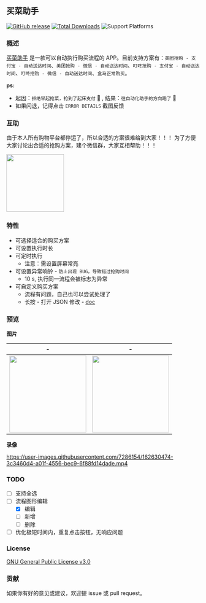 ## 买菜助手

[![GitHub release](https://img.shields.io/github/v/release/universeindream/MaiCaiAssistant.svg)](https://github.com/universeindream/MaiCaiAssistant/releases) [![Total Downloads](https://img.shields.io/github/downloads/universeindream/MaiCaiAssistant/total.svg)](https://github.com/universeindream/MaiCaiAssistant/releases/latest/download/app-release.apk) ![Support Platforms](https://img.shields.io/badge/platform-android-blue)

### 概述

[买菜助手](https://github.com/universeindream/MaiCaiAssistant) 是一款可以自动执行购买流程的 APP。目前支持方案有：`美团抢购 - 支付宝 - 自动送达时间`、`美团抢购 - 微信 - 自动送达时间`、`叮咚抢购 - 支付宝 - 自动送达时间`、`叮咚抢购 - 微信 - 自动送达时间`、`盒马正常购买`。

**ps:**

- 起因：`拒绝早起抢菜，抢到了起床支付` :rofl: , 结果：`往自动化助手的方向跑了` :zany_face:
- 如果闪退，记得点击 `ERROR DETAILS` 截图反馈

### 互助

由于本人所有购物平台都停运了，所以合适的方案很难给到大家！！！
为了方便大家讨论出合适的抢购方案，建个微信群，大家互相帮助！！！

<img src="https://user-images.githubusercontent.com/7286154/163676248-d7a02cf3-cc34-49ae-af50-b3da30b4d76e.png" width="150">


### 特性

- 可选择适合的购买方案
- 可设置执行时长
- 可定时执行
   - 注意：需设置屏幕常亮
- 可设置异常响铃 - `防止出现 BUG，导致错过抢购时间`
   - 10 s, 执行同一流程会被标志为异常
- 可自定义购买方案
   - 流程有问题，自己也可以尝试处理了 
   - 长按 -  打开 JSON 修改 - [doc](https://github.com/universeindream/MaiCaiAssistant/wiki/%E6%B5%81%E7%A8%8B%E9%85%8D%E7%BD%AE)

### 预览

**图片**

| -  | - |
| ------------- | ------------- |
| <img src="https://user-images.githubusercontent.com/7286154/162630173-52a6101e-77e8-44ac-8645-a84e370f58f1.png" width="200" >  | <img src="https://user-images.githubusercontent.com/7286154/162630225-2f3df5c2-3d6f-4ea5-ab37-30136b5ec515.png" width="200" > |


**录像**


https://user-images.githubusercontent.com/7286154/162630474-3c3460d4-a01f-4556-bec9-6f88fd14dade.mp4


### TODO

- [ ] 支持全选
- [ ] 流程图形编辑
   - [x] 编辑
   - [ ] 新增
   - [ ] 删除
- [ ] 优化极短时间内，重复点击按钮，无响应问题

### License

[GNU General Public License v3.0](https://github.com/universeindream/MaiCaiAssistant/blob/main/LICENSE)


### 贡献

如果你有好的意见或建议，欢迎提 issue 或 pull request。
